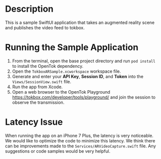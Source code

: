 # Description

This is a sample SwiftUI application that takes an augmented reality scene and publishes the video feed to tokbox.

# Running the Sample Application

1. From the terminal, open the base project directory and run `pod install` to install the OpenTok dependency.
2. Open the `TokboxARSample.xcworkspace` workspace file.
3. Generate and enter your **API Key**, **Session ID**, and **Token** into the `Views/SessionView.swift` file.
4. Run the app from Xcode.
5. Open a web browser to the OpenTok Playground https://tokbox.com/developer/tools/playground/ and join the session to observe the transmission.

# Latency Issue

When running the app on an iPhone 7 Plus, the latency is very noticeable.
We would like to optimize the code to minimize this latency.
We think there can be improvements made to the `Services/ARVideoCapture.swift` file.
Any suggestions or code samples would be very helpful.
